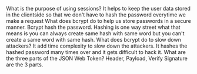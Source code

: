  What is the purpose of using sessions?
 It helps to keep the user data stored  in the clientside so that we don't have to hash the password everytime we make a request
 What does bcrypt do to help us store passwords in a secure manner.
    Bcrypt hash the password. Hashing is one way street what that means is you can always create same hash with same word but you can't create a same word with same hash. 
 What does bcrypt do to slow down attackers?
    It add time complexity to slow down the attackers. It hashes the hashed password many times over and it gets difficult to hack it.
 What are the three parts of the JSON Web Token?
    Header, Payload, Verify Signature are the 3 parts.
